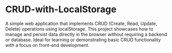 # CRUD-with-LocalStorage
A simple web application that implements CRUD (Create, Read, Update, Delete) operations using localStorage. This project showcases how to manage and persist data directly in the browser without requiring a backend or database. Ideal for learning or demonstrating basic CRUD functionality with a focus on front-end development. 
